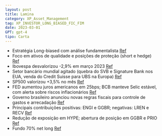 ```yaml
---
layout: post
title: Lamina
category: XP_Asset_Management
tag: XP_INVESTOR_LONG_BIASED_FIC_FIM
date: 2023-03-01
GPT: gpt-4
tipo: Carta
---
```


- Estratégia Long-biased com análise fundamentalista
<a href="#" onclick="search_on_pdf('Março de 2023XP INVESTOR LONG BIASED FICFIMSobre o FundoEstratégia de ações Long-biased que busc')">Ref</a>
- Foco em ativos de qualidade e posições de proteção (short e hedge)
<a href="#" onclick="search_on_pdf('construir posições de proteção para a carteira através de posições short (vendidas) e operações de h')">Ref</a>
- Ibovespa desvalorizou -2,9% em março 2023
<a href="#" onclick="search_on_pdf('O Ibovespa fechou o terceiro mês de 2023 com uma desvalorização de -2,9%, nos 101k pontos. Março foi')">Ref</a>
- Setor bancário mundial agitado (quebra do SVB e Signature Bank nos EUA, venda do Credit Suisse para UBS na Europa)
<a href="#" onclick="search_on_pdf('O Ibovespa fechou o terceiro mês de 2023 com uma desvalorização de -2,9%, nos 101k pontos. Março foi')">Ref</a>
- SP500 valorizou +3,5% no mês
<a href="#" onclick="search_on_pdf('evitar um problema sistêmico. Apesar de toda tensão, o SP500 fechou o mês no territorio positivo, va')">Ref</a>
- FED aumentou juros americanos em 25bps; BCB manteve Selic estável, com alerta sobre riscos inflacionários
<a href="#" onclick="search_on_pdf('com o FED decidindo subir mais 25bps do juro americano e o BCB mantendo a taxa Selic estável, porém,')">Ref</a>
- Governo brasileiro anunciou novas regras fiscais para controle de gastos e arrecadação
<a href="#" onclick="search_on_pdf('existentes. No mercado local, o mês foi focado na agenda  scal. O governo anunciou novas regras para')">Ref</a>
- Principais contribuições positivas: ENGI e GGBR; negativas: LREN e RECV
<a href="#" onclick="search_on_pdf('controle de gastos e também de arrecadação. As principais contribuições positivas no mês foram as aç')">Ref</a>
- Redução de exposição em HYPE; abertura de posição em GGBR e PRIO
<a href="#" onclick="search_on_pdf('reduzimos exposição em HYPE e abrimos posição em GGBR e PRIO. O fundo ficou 70% netlong.Fundo x IPC')">Ref</a>
- Fundo 70% net long
<a href="#" onclick="search_on_pdf('reduzimos exposição em HYPE e abrimos posição em GGBR e PRIO. O fundo ficou 70% netlong.Fundo x IPC')">Ref</a>
